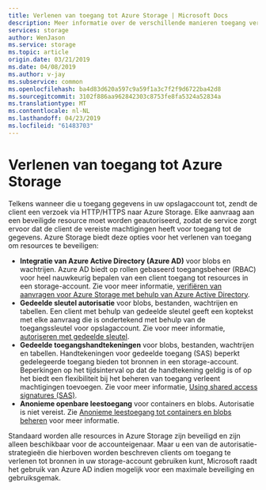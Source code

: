 ```yaml
---
title: Verlenen van toegang tot Azure Storage | Microsoft Docs
description: Meer informatie over de verschillende manieren toegang verlenen aan Azure Storage, waaronder Azure Active Directory, gedeelde sleutelverificatie of handtekeningen voor gedeelde toegang.
services: storage
author: WenJason
ms.service: storage
ms.topic: article
origin.date: 03/21/2019
ms.date: 04/08/2019
ms.author: v-jay
ms.subservice: common
ms.openlocfilehash: ba4d83d620a597c9a59f1a3c7f2f9d6722ba42d8
ms.sourcegitcommit: 3102f886aa962842303c8753fe8fa5324a52834a
ms.translationtype: MT
ms.contentlocale: nl-NL
ms.lasthandoff: 04/23/2019
ms.locfileid: "61483703"
---
```

# <a name="authorizing-access-to-azure-storage"></a>Verlenen van toegang tot Azure Storage

Telkens wanneer die u toegang gegevens in uw opslagaccount tot, zendt de client een verzoek via HTTP/HTTPS naar Azure Storage. Elke aanvraag aan een beveiligde resource moet worden geautoriseerd, zodat de service zorgt ervoor dat de client de vereiste machtigingen heeft voor toegang tot de gegevens. Azure Storage biedt deze opties voor het verlenen van toegang om resources te beveiligen:

- **Integratie van Azure Active Directory (Azure AD)** voor blobs en wachtrijen. Azure AD biedt op rollen gebaseerd toegangsbeheer (RBAC) voor heel nauwkeurig bepalen van een client toegang tot resources in een storage-account. Zie voor meer informatie, [verifiëren van aanvragen voor Azure Storage met behulp van Azure Active Directory](storage-auth-aad.md).
- **Gedeelde sleutel autorisatie** voor blobs, bestanden, wachtrijen en tabellen. Een client met behulp van gedeelde sleutel geeft een koptekst met elke aanvraag die is ondertekend met behulp van de toegangssleutel voor opslagaccount. Zie voor meer informatie, [autoriseren met gedeelde sleutel](https://docs.microsoft.com/rest/api/storageservices/authenticate-with-shared-key/).
- **Gedeelde toegangshandtekeningen** voor blobs, bestanden, wachtrijen en tabellen. Handtekeningen voor gedeelde toegang (SAS) beperkt gedelegeerde toegang bieden tot bronnen in een storage-account. Beperkingen op het tijdsinterval op dat de handtekening geldig is of op het biedt een flexibiliteit bij het beheren van toegang verleent machtigingen toevoegen. Zie voor meer informatie, [Using shared access signatures (SAS)](storage-dotnet-shared-access-signature-part-1.md).
- **Anonieme openbare leestoegang** voor containers en blobs. Autorisatie is niet vereist. Zie [Anonieme leestoegang tot containers en blobs beheren](../blobs/storage-manage-access-to-resources.md) voor meer informatie.  

Standaard worden alle resources in Azure Storage zijn beveiligd en zijn alleen beschikbaar voor de accounteigenaar. Maar u een van de autorisatie-strategieën die hierboven worden beschreven clients om toegang te verlenen tot bronnen in uw storage-account gebruiken kunt, Microsoft raadt het gebruik van Azure AD indien mogelijk voor een maximale beveiliging en gebruiksgemak. 



